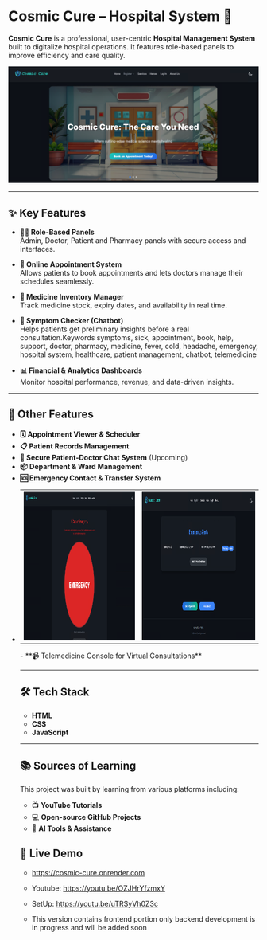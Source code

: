 # Cosmic Cure – Hospital System 🏥

**Cosmic Cure** is a professional, user-centric **Hospital Management System** built to digitalize hospital operations. It features role-based panels to improve efficiency and care quality.


![App Screenshot](Screeenshot/Screenshot%202025-08-09%20213843.png)






---

## ✨ Key Features

- **👨‍⚕️ Role-Based Panels**  
  Admin, Doctor, Patient and Pharmacy panels with secure access and interfaces.

- **📅 Online Appointment System**  
  Allows patients to book appointments and lets doctors manage their schedules seamlessly.

- **💊 Medicine Inventory Manager**  
  Track medicine stock, expiry dates, and availability in real time.

- **🤖 Symptom Checker (Chatbot)**  
  Helps patients get preliminary insights before a real consultation.Keywords symptoms, sick, appointment, book, help, support, doctor, pharmacy, medicine,
  fever, cold, headache, emergency, hospital system, healthcare, patient management, chatbot, telemedicine
  
  
- **📊 Financial & Analytics Dashboards**  
  Monitor hospital performance, revenue, and data-driven insights.

---

## 🔧 Other Features

- **🗓️ Appointment Viewer & Scheduler**  
- **📋 Patient Records Management**  
- **💬 Secure Patient-Doctor Chat System** (Upcoming)
- **📦 Department & Ward Management**  
- **🆘 Emergency Contact & Transfer System**
- <table>
  <tr>
    <td><img src="Screeenshot/Screenshot%202025-08-09%20214205.png" alt="App Screenshot 1" height="300"></td>
    <td><img src="Screeenshot/Screenshot%202025-08-09%20214358.png" alt="App Screenshot 2" height="300"></td>
  </tr>
</table>
- **📹 Telemedicine Console for Virtual Consultations**

---

## 🛠️ Tech Stack

- **HTML**
- **CSS**
- **JavaScript**

---

## 📚 Sources of Learning

This project was built by learning from various platforms including:

- 📺 **YouTube Tutorials**
- 💻 **Open-source GitHub Projects**
- 🤖 **AI Tools & Assistance**


## 📁 Live Demo

- https://cosmic-cure.onrender.com
- Youtube: https://youtu.be/OZJHrYfzmxY
- SetUp: https://youtu.be/uTRSyVh0Z3c

- This version contains frontend portion only backend development is in progress and will be added soon
